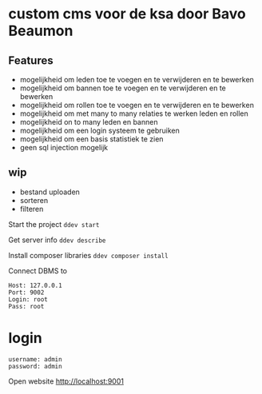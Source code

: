 # custom cms voor de ksa door Bavo Beaumon

## Features
- mogelijkheid om leden toe te voegen en te verwijderen en te bewerken
- mogelijkheid om bannen toe te voegen en te verwijderen en te bewerken
- mogelijkheid om rollen toe te voegen en te verwijderen en te bewerken
- mogelijkheid om met many to many relaties te werken leden en rollen
- mogelijkheid on to many leden en bannen
- mogelijkheid om een login systeem te gebruiken
- mogelijkheid om een basis statistiek te zien
- geen sql injection mogelijk

## wip
- bestand uploaden
- sorteren
- filteren

Start the project
```ddev start```

Get server info
```ddev describe```

Install composer libraries
```ddev composer install```

Connect DBMS to
```
Host: 127.0.0.1 
Port: 9002
Login: root 
Pass: root
```
# login 
```
username: admin
password: admin
```

Open website
[http://localhost:9001](http://localhost:9001/)
